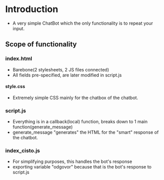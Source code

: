 # Introduction

- A very simple ChatBot which the only functionality is to repeat your input.

## Scope of functionality

### index.html

- Barebone(2 stylesheets, 2 JS files connected)
- All fields pre-specified, are later modified in script.js

#### style.css

- Extremely simple CSS mainly for the chatbox of the chatbot.

### script.js

- Everything is in a callback(local) function, breaks down to 1 main function(generate_message)
- generate_message "generates" the HTML for the "smart" response of the chatbot.

### index_cisto.js

- For simplifying purposes, this handles the bot's response
- exporting variable "odgovor" because that is the bot's response to script.js
